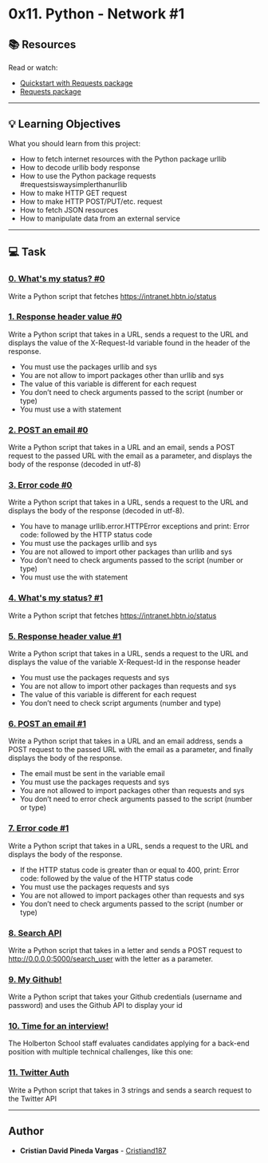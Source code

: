 # 0x11. Python - Network #1

## :books: Resources
Read or watch:
* [Quickstart with Requests package](https://intranet.hbtn.io/rltoken/mJaq5ekXQ__0ZvNVIgRTFg)
* [Requests package](https://intranet.hbtn.io/rltoken/vASkzTN4C0pYIuomIy86ow)

---
## :bulb: Learning Objectives
What you should learn from this project:

* How to fetch internet resources with the Python package urllib
* How to decode urllib body response
* How to use the Python package requests #requestsiswaysimplerthanurllib
* How to make HTTP GET request 
* How to make HTTP POST/PUT/etc. request
* How to fetch JSON resources
* How to manipulate data from an external service

---
## :computer: Task

### [0. What's my status? #0](./0-hbtn_status.py)
Write a Python script that fetches https://intranet.hbtn.io/status


### [1. Response header value #0](./1-hbtn_header.py)
Write a Python script that takes in a URL, sends a request to the URL and displays the value of the X-Request-Id variable found in the header of the response.
 * You must use the packages urllib and sys
 * You are not allow to import packages other than urllib and sys
 * The value of this variable is different for each request
 * You don’t need to check arguments passed to the script (number or type)
 * You must use a with statement


### [2. POST an email #0](./2-post_email.py)
Write a Python script that takes in a URL and an email, sends a POST request to the passed URL with the email as a parameter, and displays the body of the response (decoded in utf-8)


### [3. Error code #0](./3-error_code.py)
Write a Python script that takes in a URL, sends a request to the URL and displays the body of the response (decoded in utf-8).
 * You have to manage urllib.error.HTTPError exceptions and print: Error code: followed by the HTTP status code
 * You must use the packages urllib and sys
 * You are not allowed to import other packages than urllib and sys
 * You don’t need to check arguments passed to the script (number or type)
 * You must use the with statement


### [4. What's my status? #1](./4-hbtn_status.py)
Write a Python script that fetches https://intranet.hbtn.io/status


### [5. Response header value #1](./5-hbtn_header.py)
Write a Python script that takes in a URL, sends a request to the URL and displays the value of the variable X-Request-Id in the response header
 * You must use the packages requests and sys
 * You are not allow to import other packages than requests and sys
 * The value of this variable is different for each request
 * You don’t need to check script arguments (number and type)


### [6. POST an email #1](./6-post_email.py)
Write a Python script that takes in a URL and an email address, sends a POST request to the passed URL with the email as a parameter, and finally displays the body of the response.
 * The email must be sent in the variable email
 * You must use the packages requests and sys
 * You are not allowed to import packages other than requests and sys
 * You don’t need to error check arguments passed to the script (number or type)


### [7. Error code #1](./7-error_code.py)
Write a Python script that takes in a URL, sends a request to the URL and displays the body of the response.
 * If the HTTP status code is greater than or equal to 400, print: Error code: followed by the value of the HTTP status code
 * You must use the packages requests and sys
 * You are not allowed to import packages other  than requests and sys
 * You don’t need to check arguments passed to the script (number or type)


### [8. Search API](./8-json_api.py)
Write a Python script that takes in a letter and sends a POST request to http://0.0.0.0:5000/search_user with the letter as a parameter.


### [9. My Github!](./10-my_github.py)
Write a Python script that takes your Github credentials (username and password) and uses the Github API to display your id


### [10. Time for an interview!](./100-github_commits.py)
The Holberton School staff evaluates candidates applying for a back-end position with multiple technical challenges, like this one:


### [11. Twitter Auth](./103-search_twitter.py)
Write a Python script that takes in 3 strings and sends a search request to the Twitter API

---

## Author
* **Cristian David Pineda Vargas** - [Cristiand187](https://github.com/Cristiand187)